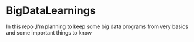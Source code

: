 # BigDataLearnings
In this repo ,I'm planning to keep some big data programs from very basics and some important things to know
